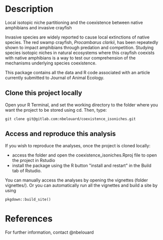 # Description

Local isotopic niche partitioning and the coexistence between native amphibians and invasive crayfish 

Invasive species are widely reported to cause local extinctions of native species. The red swamp crayfish, _Procambarus clarkii_, has been repeatedly shown to impact amphibians through predation and competition. Studying species isotopic niches in natural ecosystems where this crayfish coexists with native amphibians is a way to test our comprehension of the mechanisms underlying species coexistence.  

This package contains all the data and R code associated with an article currently submitted to Journal of Animal Ecology.

## Clone this project locally

Open your R Terminal, and set the working directory to the folder where you want the project to be stored using cd. Then, type:

```
git clone git@gitlab.com:nbelouard/coexistence_isoniches.git
```

## Access and reproduce this analysis

If you wish to reproduce the analyses, once the project is cloned locally:
- access the folder and open the coexistence_isoniches.Rproj file to open the project in Rstudio
- install the package using the R button "install and restart" in the Build tab of Rstudio. 


You can manually access the analyses by opening the vignettes (folder vignettes/).
Or you can automatically run all the vignettes and build a site by using 
```
pkgdown::build_site()
```

# References

For further information, contact @nbelouard

